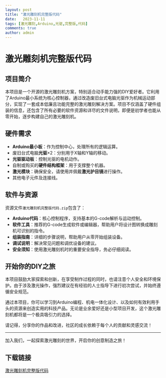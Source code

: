```yaml
---
layout: post
title: "激光雕刻机完整版代码"
date:   2023-11-11
tags: [激光雕刻,Arduino,光驱,完整版,代码]
comments: true
author: admin
---
```

# 激光雕刻机完整版代码

## 项目简介

本项目是一个开源的激光雕刻机方案，特别适合动手能力强的DIY爱好者。它利用了Arduino最小系统为核心控制器，通过改造废旧台式电脑光驱作为机械运动部分，实现了一套成本低廉且功能完整的激光雕刻解决方案。项目不仅涵盖了硬件组装的信息，还包含了所有必要的软件资源和详尽的文件说明，即便是初学者也能从零开始，逐步构建自己的激光雕刻机。

## 硬件需求

- **Arduino最小板**：作为控制中心，处理所有的逻辑运算。
- 废旧台式电脑**光驱**×2：分别用于X轴和Y轴的移动。
- **光驱驱动板**：控制光驱的电机动作。
- 自制或购买的**硬件结构框架**：用于支撑整个机器。
- **激光模块**：确保安全，请使用并佩戴**激光护目镜**进行操作。
- 其他电子元件及连接线。

## 软件与资源

资源文件`激光雕刻机完整版代码.zip`包含了：

- **Arduino代码**：核心控制程序，支持基本的G-code解析与运动控制。
- **软件工具**：推荐的G-code生成软件或编辑器，帮助用户将设计图转换成雕刻机可识别的指令。
- **组装指南**：详细的步骤说明，帮助用户从零开始组装设备。
- **调试说明**：解决常见问题和调优设备的建议。
- **安全须知**：使用激光雕刻机时的重要安全指导，务必仔细阅读。

## 开始你的DIY之旅

本项目鼓励大家探索和创新，在享受制作过程的同时，也请注意个人安全和环境保护。由于涉及激光操作，强烈建议在有经验的人士指导下进行初次尝试，并始终遵循安全规范。

通过本项目，你可以学习到Arduino编程、机电一体化设计、以及如何有效利用手头的资源来创造实用的科技产品。无论是业余爱好还是小型项目开发，这个激光雕刻机都将是一个极具吸引力的选择。

请记得，分享你的作品和改进，社区的成长依赖于每个人的贡献和灵感交流！

---

加入我们，一起探索激光雕刻的世界，开启你的创意制造之旅！

## 下载链接

[激光雕刻机完整版代码](https://pan.quark.cn/s/52a722edb1b7)